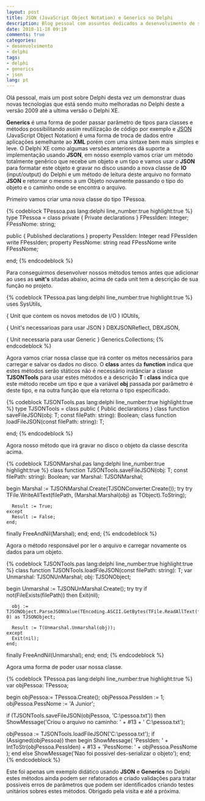 ```yaml
---
layout: post
title: JSON (JavaScript Object Notation) e Generics no Delphi
description: Blog pessoal com assuntos dedicados a desenvolvimento de software nas linguagens de programação C Sharp, Delphi, ASP .NET, PHP e Javascript.
date: 2010-11-18 09:19
comments: true
categories: 
- desenvolvimento
- delphi
tags: 
- delphi
- generics
- json
lang: pt
---
```


Ol&#225; pessoal, mais um post sobre Delphi desta vez um demonstrar duas novas tecnologias que est&#225; sendo muito melhoradas no Delphi deste a vers&#227;o 2009 at&#233; a ultima vers&#227;o o Delphi XE.

**Generics** &#233; uma forma de poder passar par&#226;metro de tipos para classes e m&#233;todos possibilitando assim reutiliza&#231;&#227;o de c&#243;digo por exemplo e <a href="http://www.json.org/json-pt.html" target="_blank" rel="external noopener">JSON</a> (JavaScript Object Notation) &#233; uma forma de troca de dados entre aplica&#231;&#245;es semelhante ao **XML** por&#233;m com uma sintaxe bem mais simples e leve. O Delphi XE como algumas vers&#245;es anteriores d&#225; suporte a implementa&#231;&#227;o usando **JSON**, em nosso exemplo vamos criar um m&#233;todo totalmente gen&#234;rico que recebe um objeto e um tipo e vamos usar o **JSON** para formatar este objeto e gravar no disco usando a nova classe de **IO** (input/output) do Delphi e um m&#233;todo de leitura deste arquivo no formato **JSON** e retornar o mesmo a um Objeto novamente passando o tipo do objeto e o caminho onde se encontra o arquivo.

<!--more-->

Primeiro vamos criar uma nova classe do tipo TPessoa.

{% codeblock TPessoa.pas lang:delphi line_number:true highlight:true %}
type
  TPessoa = class
  private
    { Private declarations }
    FPessIden: Integer;
    FPessNome: string;

  public
    { Published declarations }
    property PessIden: Integer read FPessIden write FPessIden;
    property PessNome: string read FPessNome write FPessNome;

  end;
{% endcodeblock %}

Para conseguirmos desenvolver nossos m&#233;todos temos antes que adicionar ao uses as **unit&#39;s** sitadas abaixo, acima de cada unit tem a descri&#231;&#227;o de sua fun&#231;&#227;o no projeto.

{% codeblock TPessoa.pas lang:delphi line_number:true highlight:true %}
uses
  SysUtils,

  { Unit que contem os novos metodos de I/O }
  IOUtils,

  { Unit's necessarioas para usar JSON }
  DBXJSONReflect, DBXJSON,

  { Unit necessaria para usar Generic }
  Generics.Collections;
{% endcodeblock %}

Agora vamos criar nossa classe que ir&#225; conter os m&#233;tos necess&#225;rios para carregar e salvar os dados no disco. O **class** antes da **function** indica que estes m&#233;todos ser&#227;o st&#225;ticos n&#227;o &#233; necess&#225;rio inst&#226;nciar a classe **TJSONTools** para usar estes m&#233;todos e a descri&#231;&#227;o **T : class** indica que este m&#233;todo recebe um tipo e que a vari&#225;vel **obj** passada por par&#226;metro &#233; deste tipo, e na outra fun&#231;&#227;o que ela retorna o tipo especificado.

{% codeblock TJSONTools.pas lang:delphi line_number:true highlight:true %}
type
  TJSONTools = class
    public
    { Public declarations }
    class function saveFileJSON<T : class>(obj: T; const filePath: string): Boolean;
    class function loadFileJSON<T : class>(const filePath: string): T;

  end;
{% endcodeblock %}

Agora nosso m&#233;todo que ir&#225; gravar no disco o objeto da classe descrita acima.

{% codeblock TJSONMarshal.pas lang:delphi line_number:true highlight:true %}
class function TJSONTools.saveFileJSON<T>(obj: T; const filePath: string): Boolean;
var
  Marshal: TJSONMarshal;

begin
  Marshal := TJSONMarshal.Create(TJSONConverter.Create());
  try
    try
      TFile.WriteAllText(filePath, (Marshal.Marshal(obj) as TObject).ToString);

      Result := True;
    except
      Result := False;
    end;
  finally
    FreeAndNil(Marshal);
  end;
end;
{% endcodeblock %}

Agora o m&#233;todo respons&#225;vel por ler o arquivo e carregar novamente os dados para um objeto.

{% codeblock TJSONTools.pas lang:delphi line_number:true highlight:true %}
class function TJSONTools.loadFileJSON<T>(const filePath: string): T;
var
  Unmarshal: TJSONUnMarshal;
  obj: TJSONObject;

begin
  Unmarshal := TJSONUnMarshal.Create();
  try
    try
      if not(FileExists(filePath)) then
        Exit(nil);

      obj := TJSONObject.ParseJSONValue(TEncoding.ASCII.GetBytes(TFile.ReadAllText(filePath)), 0) as TJSONObject;

      Result := T(Unmarshal.Unmarshal(obj));
    except
      Exit(nil);
    end;
  finally
    FreeAndNil(Unmarshal);
  end;
end;
{% endcodeblock %}

Agora uma forma de poder usar nossa classe.

{% codeblock TPessoa.pas lang:delphi line_number:true highlight:true %}
var
  objPessoa: TPessoa;

begin
  objPessoa:= TPessoa.Create();
  objPessoa.PessIden := 1;
  objPessoa.PessNome := 'A Junior';

  if (TJSONTools.saveFileJSON<TPessoa>(objPessoa, 'C:\pessoa.txt')) then
    ShowMessage('Criou o arquivo no caminho: ' + #13 + ' C:\pessoa.txt');

  objPessoa := TJSONTools.loadFileJSON<TPessoa>('C:\pessoa.txt');
  if (Assigned(objPessoa)) then
  begin
    ShowMessage(
      'PessIden: ' + IntToStr(objPessoa.PessIden) + #13 +
      'PessNome: ' + objPessoa.PessNome
    );
  end
  else
    ShowMessage('Nao foi possivel des-serializar o objeto');
end;
{% endcodeblock %}

Este foi apenas um exemplo did&#225;tico usando **JSON** e **Generics** no Delphi estes m&#233;todos ainda podem ser refatorados e criado valida&#231;&#245;es para tratar possiveis erros de par&#226;metros que podem ser identificados criando testes unit&#225;rios sobres estes m&#233;todos. Obrigado pela visita e at&#233; a pr&#243;xima.
